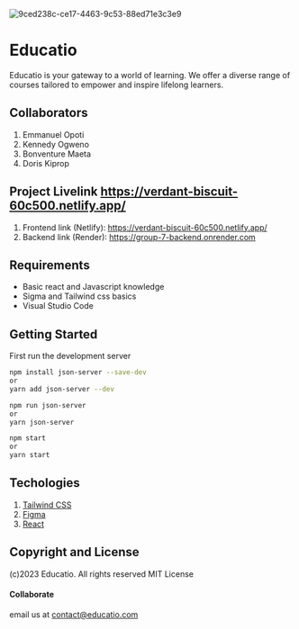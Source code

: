 ![9ced238c-ce17-4463-9c53-88ed71e3c3e9](https://github.com/Emmanuel-Oite/Group-7-eCommerce-app/assets/144509941/963c77c0-d14c-42f2-b635-29baf3487920)

# Educatio

Educatio is your gateway to a world of learning. We offer a diverse range of courses tailored to empower and inspire lifelong learners.

## Collaborators

1. Emmanuel Opoti
2. Kennedy Ogweno
3. Bonventure Maeta
4. Doris Kiprop

## Project Livelink https://verdant-biscuit-60c500.netlify.app/

1. Frontend link (Netlify): https://verdant-biscuit-60c500.netlify.app/
2. Backend link (Render): https://group-7-backend.onrender.com

## Requirements

- Basic react and Javascript knowledge
- Sigma and Tailwind css basics
- Visual Studio Code

## Getting Started

First run the development server

```bash
npm install json-server --save-dev
or
yarn add json-server --dev

npm run json-server
or
yarn json-server

npm start
or
yarn start
```

## Techologies

1. [Tailwind CSS](https://tailwindcss.com/)
2. [Figma](https://www.figma.com/)
3. [React](https://reactnative.dev/)

## Copyright and License

(c)2023 Educatio. All rights reserved
MIT License

#### Collaborate

email us at contact@educatio.com
